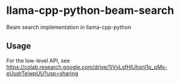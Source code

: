 # llama-cpp-python-beam-search
Beam search implementation in llama-cpp-python

## Usage

For the low-level API, see https://colab.research.google.com/drive/1jVyLsfHlUhsnl1p_pMx-eUudrTeiwpUU?usp=sharing
